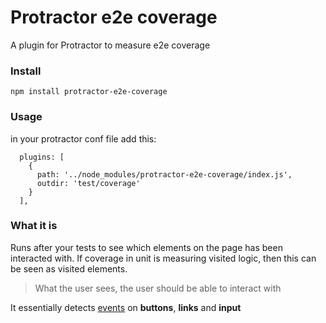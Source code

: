 # Protractor e2e coverage
A plugin for Protractor to measure e2e coverage

### Install
```npm install protractor-e2e-coverage```

### Usage
in your protractor conf file add this:
```
  plugins: [
    {
      path: '../node_modules/protractor-e2e-coverage/index.js',
      outdir: 'test/coverage'
    }
  ],
```

### What it is
Runs after your tests to see which elements on the page has been interacted with.
If coverage in unit is measuring visited logic, then this can be seen as visited elements.

> What the user sees, the user should be able to interact with

It essentially detects [events](https://developer.mozilla.org/en-US/docs/Web/Events) on **buttons**, **links** and **input**
